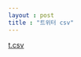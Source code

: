 ```yaml
---
layout : post
title : "트위터 csv"
---
```

[t.csv](https://github.com/witchking20/witchking20.github.io/files/10148135/t.csv)
